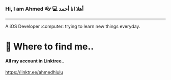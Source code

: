 ### Hi, I am Ahmed :eyeglasses: :computer: أهلا انا أحمد

 <hr>
A iOS Developer :computer: trying to learn new things everyday.

# :mag_right: Where to find me..

#### All my account in Linktree..
https://linktr.ee/ahmedhlulu
